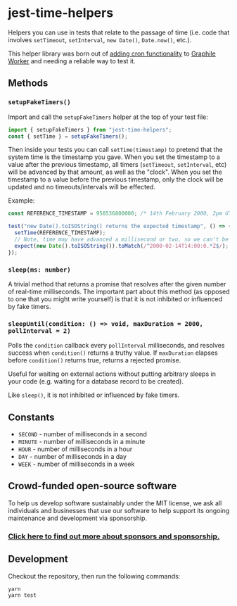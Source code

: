# jest-time-helpers

Helpers you can use in tests that relate to the passage of time (i.e. code that
involves `setTimeout`, `setInterval`, `new Date()`, `Date.now()`, etc.).

This helper library was born out of
[adding cron functionality](https://github.com/graphile/worker/pull/163) to
[Graphile Worker](https://github.com/graphile/worker) and needing a reliable way
to test it.

## Methods

### `setupFakeTimers()`

Import and call the `setupFakeTimers` helper at the top of your test file:

```js
import { setupFakeTimers } from "jest-time-helpers";
const { setTime } = setupFakeTimers();
```

Then inside your tests you can call `setTime(timestamp)` to pretend that the
system time is the timestamp you gave. When you set the timestamp to a value
after the previous timestamp, all timers (`setTimeout`, `setInterval`, etc) will
be advanced by that amount, as well as the "clock". When you set the timestamp
to a value before the previous timestamp, only the clock will be updated and no
timeouts/intervals will be effected.

Example:

```js
const REFERENCE_TIMESTAMP = 950536800000; /* 14th February 2000, 2pm UTC */

test("new Date().toISOString() returns the expected timestamp", () => {
  setTime(REFERENCE_TIMESTAMP);
  // Note, time may have advanced a millisecond or two, so we can't be too precise
  expect(new Date().toISOString()).toMatch(/^2000-02-14T14:00:0.*Z$/);
});
```

### `sleep(ms: number)`

A trivial method that returns a promise that resolves after the given number of
real-time milliseconds. The important part about this method (as opposed to one
that you might write yourself) is that it is not inhibited or influenced by fake
timers.

### `sleepUntil(condition: () => void, maxDuration = 2000, pollInterval = 2)`

Polls the `condition` callback every `pollInterval` milliseconds, and resolves
success when `condition()` returns a truthy value. If `maxDuration` elapses
before `condition()` returns true, returns a rejected promise.

Useful for waiting on external actions without putting arbitrary sleeps in your
code (e.g. waiting for a database record to be created).

Like `sleep()`, it is not inhibited or influenced by fake timers.

## Constants

- `SECOND` - number of milliseconds in a second
- `MINUTE` - number of milliseconds in a minute
- `HOUR` - number of milliseconds in a hour
- `DAY` - number of milliseconds in a day
- `WEEK` - number of milliseconds in a week

## Crowd-funded open-source software

To help us develop software sustainably under the MIT license, we ask all
individuals and businesses that use our software to help support its ongoing
maintenance and development via sponsorship.

### [Click here to find out more about sponsors and sponsorship.](https://www.graphile.org/sponsor/)

## Development

Checkout the repository, then run the following commands:

```
yarn
yarn test
```

